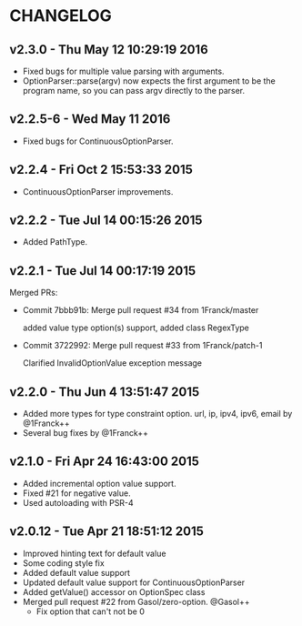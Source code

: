 CHANGELOG
==================

## v2.3.0 - Thu May 12 10:29:19 2016

- Fixed bugs for multiple value parsing with arguments.
- OptionParser::parse(argv) now expects the first argument to be the program name,
  so you can pass argv directly to the parser.

## v2.2.5-6 - Wed May 11 2016

- Fixed bugs for ContinuousOptionParser.

## v2.2.4 - Fri Oct  2 15:53:33 2015

- ContinuousOptionParser improvements.

## v2.2.2 - Tue Jul 14 00:15:26 2015

- Added PathType.

## v2.2.1 - Tue Jul 14 00:17:19 2015

Merged PRs:

- Commit 7bbb91b: Merge pull request #34 from 1Franck/master

   added value type option(s) support, added class RegexType

- Commit 3722992: Merge pull request #33 from 1Franck/patch-1

   Clarified InvalidOptionValue exception message


## v2.2.0 - Thu Jun  4 13:51:47 2015

- Added more types for type constraint option. url, ip, ipv4, ipv6, email by @1Franck++
- Several bug fixes by @1Franck++



## v2.1.0 - Fri Apr 24 16:43:00 2015

- Added incremental option value support.
- Fixed #21 for negative value.
- Used autoloading with PSR-4

## v2.0.12 - Tue Apr 21 18:51:12 2015

- Improved hinting text for default value
- Some coding style fix
- Added default value support
- Updated default value support for ContinuousOptionParser
- Added getValue() accessor on OptionSpec class
- Merged pull request #22 from Gasol/zero-option. @Gasol++
    - Fix option that can't not be 0
